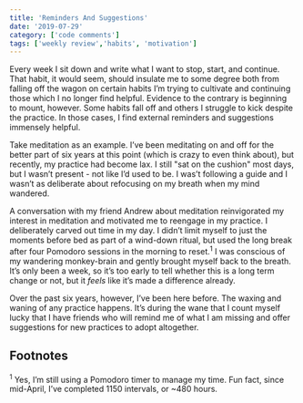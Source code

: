 ```yaml
---
title: 'Reminders And Suggestions'
date: '2019-07-29'
category: ['code comments']
tags: ['weekly review','habits', 'motivation']
---
```

Every week I sit down and write what I want to stop, start, and continue. That habit, it would seem, should insulate me to some degree both from falling off the wagon on certain habits I’m trying to cultivate and continuing those which I no longer find helpful. Evidence to the contrary is beginning to mount, however. Some habits fall off and others I struggle to kick despite the practice. In those cases, I find external reminders and suggestions immensely helpful.

Take meditation as an example. I’ve been meditating on and off for the better part of six years at this point (which is crazy to even think about), but recently, my practice had become lax. I still "sat on the cushion" most days, but I wasn’t present - not like I’d used to be. I was’t following a guide and I wasn’t as deliberate about refocusing on my breath when my mind wandered.

A conversation with my friend Andrew about meditation reinvigorated my interest in meditation and motivated me to reengage in my practice. I deliberately carved out time in my day. I didn’t limit myself to just the moments before bed as part of a wind-down ritual, but used the long break after four Pomodoro sessions in the morning to reset.<sup>1</sup> I was conscious of my wandering monkey-brain and gently brought myself back to the breath.  It’s only been a week, so it’s too early to tell whether this is a long term change or not, but it _feels_ like it’s made a difference already.

Over the past six years, however, I’ve been here before. The waxing and waning of any practice happens.  It’s during the wane that I count myself lucky that I have friends who will remind me of what I am missing and offer suggestions for new practices to adopt altogether.

## Footnotes
<sup>1</sup> Yes, I’m still using a Pomodoro timer to manage my time. Fun fact, since mid-April, I’ve completed 1150 intervals, or ~480 hours.